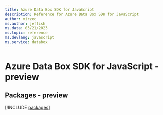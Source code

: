 ```yaml
---
title: Azure Data Box SDK for JavaScript
description: Reference for Azure Data Box SDK for JavaScript
author: xirzec
ms.author: jeffish
ms.data: 03/21/2023
ms.topic: reference
ms.devlang: javascript
ms.service: databox
---
```

# Azure Data Box SDK for JavaScript - preview
## Packages - preview
[!INCLUDE [packages](data-box-index.md)]